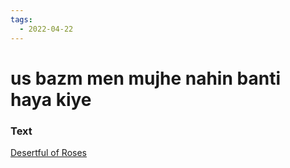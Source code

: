 ```yaml
---
tags:
  - 2022-04-22
---
```

# us bazm men mujhe nahin banti haya kiye

### Text
[Desertful of Roses](http://www.columbia.edu/itc/mealac/pritchett/00ghalib/151/index_151.html)

